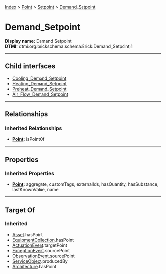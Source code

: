[Index](../../../Index.md) > [Point](../../Point.md) > [Setpoint](../Setpoint.md) > [Demand_Setpoint](#)
# Demand_Setpoint

**Display name:** Demand Setpoint<br />
**DTMI:** dtmi:org:brickschema:schema:Brick:Demand_Setpoint;1

---

## Child interfaces
* [Cooling_Demand_Setpoint](Cooling_Demand_Setpoint.md)
* [Heating_Demand_Setpoint](Heating_Demand_Setpoint.md)
* [Preheat_Demand_Setpoint](Preheat_Demand_Setpoint.md)
* [Air_Flow_Demand_Setpoint](../Flow_Setpoint/Air_Flow_Setpoint/Air_Flow_Demand_Setpoint/Air_Flow_Demand_Setpoint.md)

---

## Relationships

### Inherited Relationships
* **[Point](../../Point.md):** isPointOf

---

## Properties

### Inherited Properties
* **[Point](../../Point.md):** aggregate, customTags, externalIds, hasQuantity, hasSubstance, lastKnownValue, name

---

## Target Of
### Inherited
* [Asset](../../../Asset/Asset.md).hasPoint
* [EquipmentCollection](../../../Collection/EquipmentCollection.md).hasPoint
* [ActuationEvent](../../../Event/PointEvent/ActuationEvent.md).targetPoint
* [ExceptionEvent](../../../Event/PointEvent/ExceptionEvent.md).sourcePoint
* [ObservationEvent](../../../Event/PointEvent/ObservationEvent.md).sourcePoint
* [ServiceObject](../../../Information/ServiceObject/ServiceObject.md).producedBy
* [Architecture](../../../Space/Architecture/Architecture.md).hasPoint
